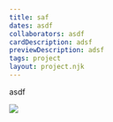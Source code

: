 ```yaml
---
title: saf
dates: asdf
collaborators: asdf
cardDescription: adsf
previewDescription: adsf
tags: project
layout: project.njk
---
```

asdf

![](image-1-.png)
